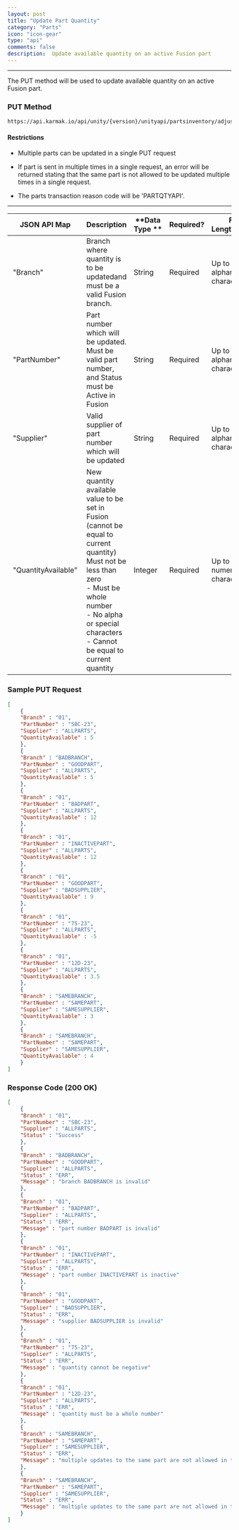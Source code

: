 ```yaml
---
layout: post
title: "Update Part Quantity"
category: "Parts" 
icon: "icon-gear"
type: "api" 
comments: false
description:  Update available quantity on an active Fusion part
---
```


---
The PUT method will be used to update available quantity on an active Fusion part. 


### PUT Method
```
https://api.karmak.io/api/unity/{version}/unityapi/partsinventory/adjustquantity
```


#### Restrictions
-   Multiple parts can be updated in a single PUT request

-   If part is sent in multiple times in a single request, an error will be returned stating that the same part is not allowed to be updated multiple times in a single request.

-   The parts transaction reason code will be 'PARTQTYAPI'.

---


| **JSON API Map**      | **Description**                                                                        | **Data Type ** | **Required?** | **Field Length/Format**          |
|-----------------------|----------------------------------------------------------------------------------------|----------------|---------------|----------------------------------|
|  "Branch"             | Branch where quantity is to be updatedand must be a valid Fusion branch.                                               | String         | Required      | Up to 10 alphanumeric characters |
|  "PartNumber"         | Part number which will be updated. Must be valid part number, and Status must be Active in Fusion                                                      | String         | Required      | Up to 50 alphanumeric characters |
|  "Supplier"           | Valid supplier of part number which will be updated                                          | String         | Required      | Up to 20 alphanumeric characters |
|  "QuantityAvailable"  | New quantity available value to be set in Fusion (cannot be equal to current quantity)<BR>Must not be less than zero <BR> -   Must be whole number<BR>-   No alpha or special characters<BR>-   Cannot be equal to current quantity | Integer        | Required      | Up to 10 numeric characters      |

### Sample PUT Request
```json	
[
    {
    "Branch" : "01",
    "PartNumber" : "SBC-23",
    "Supplier" : "ALLPARTS",
    "QuantityAvailable" : 5
    },
    {
    "Branch" : "BADBRANCH",
    "PartNumber" : "GOODPART",
    "Supplier" : "ALLPARTS",
    "QuantityAvailable" : 5
    },
    {
    "Branch" : "01",
    "PartNumber" : "BADPART",
    "Supplier" : "ALLPARTS",
    "QuantityAvailable" : 12
    },
    {
    "Branch" : "01",
    "PartNumber" : "INACTIVEPART",
    "Supplier" : "ALLPARTS",
    "QuantityAvailable" : 12
    },
    {
    "Branch" : "01",
    "PartNumber" : "GOODPART",
    "Supplier" : "BADSUPPLIER",
    "QuantityAvailable" : 9
    },
    {
    "Branch" : "01",
    "PartNumber" : "75-23",
    "Supplier" : "ALLPARTS",
    "QuantityAvailable" : -5
    },
    {
    "Branch" : "01",
    "PartNumber" : "12D-23",
    "Supplier" : "ALLPARTS",
    "QuantityAvailable" : 3.5
    },
    {
    "Branch" : "SAMEBRANCH",
    "PartNumber" : "SAMEPART",
    "Supplier" : "SAMESUPPLIER",
    "QuantityAvailable" : 3
    },
    {
    "Branch" : "SAMEBRANCH",
    "PartNumber" : "SAMEPART",
    "Supplier" : "SAMESUPPLIER",
    "QuantityAvailable" : 4
    }
]
```

### Response Code (200 OK)
```json
[
    {
    "Branch" : "01",
    "PartNumber" : "SBC-23",
    "Supplier" : "ALLPARTS",
    "Status" : "Success"
    },
    {
    "Branch" : "BADBRANCH",
    "PartNumber" : "GOODPART",
    "Supplier" : "ALLPARTS",
    "Status" : "ERR",
    "Message" : "branch BADBRANCH is invalid"
    },
    {
    "Branch" : "01",
    "PartNumber" : "BADPART",
    "Supplier" : "ALLPARTS",
    "Status" : "ERR",
    "Message" : "part number BADPART is invalid"
    },
    {
    "Branch" : "01",
    "PartNumber" : "INACTIVEPART",
    "Supplier" : "ALLPARTS",
    "Status" : "ERR",
    "Message" : "part number INACTIVEPART is inactive"
    },
    {
    "Branch" : "01",
    "PartNumber" : "GOODPART",
    "Supplier" : "BADSUPPLIER",
    "Status" : "ERR",
    "Message" : "supplier BADSUPPLIER is invalid"
    },
    {
    "Branch" : "01",
    "PartNumber" : "75-23",
    "Supplier" : "ALLPARTS",
    "Status" : "ERR",
    "Message" : "quantity cannot be negative"
    },
    {
    "Branch" : "01",
    "PartNumber" : "12D-23",
    "Supplier" : "ALLPARTS",
    "Status" : "ERR",
    "Message" : "quantity must be a whole number"
    },
    {
    "Branch" : "SAMEBRANCH",
    "PartNumber" : "SAMEPART",
    "Supplier" : "SAMESUPPLIER",
    "Status" : "ERR",
    "Message" : "multiple updates to the same part are not allowed in the same request"
    },
    {
    "Branch" : "SAMEBRANCH",
    "PartNumber" : "SAMEPART",
    "Supplier" : "SAMESUPPLIER",
    "Status" : "ERR",
    "Message" : "multiple updates to the same part are not allowed in the same request"
    }
]
```
